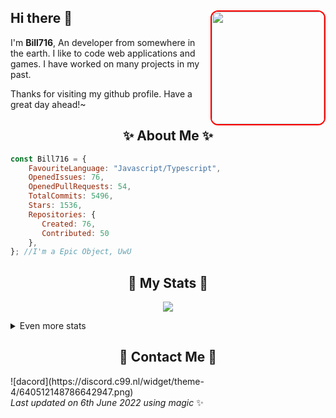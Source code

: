 ## Hi there 👋 <img align="right" style="border: 2px solid red; border-radius: 12px;" src="https://media.discordapp.net/attachments/836279726003322991/870031250516217866/abdala.png?width=712&height=702" width="180"/>
I'm **Bill716**, An developer from somewhere in the earth. I like to code web applications and games. I have worked on many projects in my past.
  
Thanks for visiting my github profile. Have a great day ahead!~
  
<h2 align="center"> ✨ About Me ✨</h2>

```js
const Bill716 = {
    FavouriteLanguage: "Javascript/Typescript",
    OpenedIssues: 76,
    OpenedPullRequests: 54,
    TotalCommits: 5496,
    Stars: 1536,
    Repositories: {
       Created: 76,
       Contributed: 50
    },
}; //I'm a Epic Object, UwU
```
  
<h2 align="center"> 🚀 My Stats 🚀</h2>
<p align="center">
<img src="https://github-readme-streak-stats.herokuapp.com/?user=SudhanPlayz&theme=tokyonight">
</p>
<details>
  <summary>
      Even more stats
  </summary>
  <br>
  <p align="center">
    <img src="https://github-profile-trophy.vercel.app/?username=SudhanPlayz&theme=dracula">
  </p>  
  <p align="center">
    <img src="https://cdn.discordapp.com/attachments/884455290316136539/937609476968697936/Screenshot_2022-01-23_22.34.39.png">
      </p>
    <p align="center">
    <img src="https://github-readme-stats.vercel.app/api/top-langs/?username=stuyy&layout=compact&theme=dark">
    </p>
</details>

<h2 align="center"> 💬 Contact Me 💬 </h2>
![dacord](https://discord.c99.nl/widget/theme-4/640512148786642947.png)

<br>
<!-- Last updated on Sat Jan 22 2022 18:16:37 GMT+0000 (Coordinated Universal Time) ;-;-->
<i>Last updated on 6th June 2022 using magic</i> ✨
